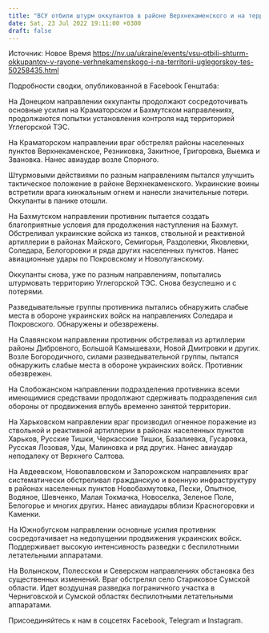```yaml
---
title: "ВСУ отбили штурм оккупантов в районе Верхнекаменского и на территории Углегорской ТЭС — сводка Генштаба"
date: Sat, 23 Jul 2022 19:11:00 +0300
draft: false
---
```

Источник: Новое Время https://nv.ua/ukraine/events/vsu-otbili-shturm-okkupantov-v-rayone-verhnekamenskogo-i-na-territorii-uglegorskoy-tes-50258435.html


Подробности сводки, опубликованной в Facebook Генштаба:

На Донецком направлении оккупанты продолжают сосредоточивать основные усилия на Краматорском и Бахмутском направлениях, продолжаются попытки установления контроля над территорией Углегорской ТЭС.

 На Краматорском направлении враг обстрелял районы населенных пунктов Верхнекаменское, Резниковка, Закитное, Григоровка, Выемка и Звановка. Нанес авиаудар возле Спорного.

 Штурмовыми действиями по разным направлениям пытался улучшить тактическое положение в районе Верхнекаменского. Украинские воины встретили врага кинжальным огнем и нанесли значительные потери. Оккупанты в панике отошли.

 На Бахмутском направлении противник пытается создать благоприятные условия для продолжения наступления на Бахмут. Обстреливал украинские войска из танков, ствольной и реактивной артиллерии в районах Майского, Семигорья, Раздолевки, Яковлевки, Соледара, Белогоровки и ряда других населенных пунктов. Нанес авиационные удары по Покровскому и Новолуганскому.

 Оккупанты снова, уже по разным направлениям, попытались штурмовать территорию Углегорской ТЭС. Снова безуспешно и с потерями.

 Разведывательные группы противника пытались обнаружить слабые места в обороне украинских войск на направлениях Соледара и Покровского. Обнаружены и обезврежены.

 На Славянском направлении противник обстреливал из артиллерии районы Дибровного, Большой Камышевахи, Новой Дмитровки и других. Возле Богородичного, силами разведывательной группы, пытался обнаружить слабые места в обороне украинских войск. Противник обезврежен.

 На Слобожанском направлении подразделения противника всеми имеющимися средствами продолжают сдерживать подразделения сил обороны от продвижения вглубь временно занятой территории.

 На Харьковском направлении враг производил огненное поражение из ствольной и реактивной артиллерии в районах населенных пунктов Харьков, Русские Тишки, Черкасские Тишки, Базалиевка, Гусаровка, Русская Лозовая, Уды, Малиновка и ряд других. Нанес авиаудар неподалеку от Верхнего Салтова.

 На Авдеевском, Новопавловском и Запорожском направлениях враг систематически обстреливал гражданскую и военную инфраструктуру в районах населенных пунктов Новобахмутовка, Пески, Опытное, Водяное, Шевченко, Малая Токмачка, Новоселка, Зеленое Поле, Белогорье и многих других. Нанес авиаудары вблизи Красногоровки и Каменки.

 На Южнобугском направлении основные усилия противник сосредотачивает на недопущении продвижения украинских войск. Поддерживает высокую интенсивность разведки с беспилотными летательными аппаратами.

 На Волынском, Полесском и Северском направлениях обстановка без существенных изменений. Враг обстрелял село Стариковое Сумской области. Идет воздушная разведка пограничного участка в Черниговской и Сумской областях беспилотными летательными аппаратами.

Присоединяйтесь к нам в соцсетях Facebook, Telegram и Instagram.
